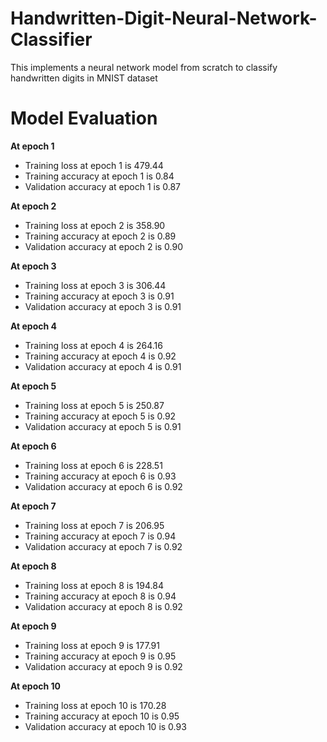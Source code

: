 # Handwritten-Digit-Neural-Network-Classifier
This implements a neural network model from scratch to classify handwritten digits in MNIST dataset

# Model Evaluation
**At epoch 1**
* Training loss at epoch 1 is 479.44
* Training accuracy at epoch 1 is 0.84
* Validation accuracy at epoch 1 is 0.87

**At epoch 2**
* Training loss at epoch 2 is 358.90
* Training accuracy at epoch 2 is 0.89
* Validation accuracy at epoch 2 is 0.90

**At epoch 3**
* Training loss at epoch 3 is 306.44
* Training accuracy at epoch 3 is 0.91
* Validation accuracy at epoch 3 is 0.91

**At epoch 4**
* Training loss at epoch 4 is 264.16
* Training accuracy at epoch 4 is 0.92
* Validation accuracy at epoch 4 is 0.91

**At epoch 5**
* Training loss at epoch 5 is 250.87
* Training accuracy at epoch 5 is 0.92
* Validation accuracy at epoch 5 is 0.91

**At epoch 6**
* Training loss at epoch 6 is 228.51
* Training accuracy at epoch 6 is 0.93
* Validation accuracy at epoch 6 is 0.92

**At epoch 7**
* Training loss at epoch 7 is 206.95
* Training accuracy at epoch 7 is 0.94
* Validation accuracy at epoch 7 is 0.92

**At epoch 8**
* Training loss at epoch 8 is 194.84
* Training accuracy at epoch 8 is 0.94
* Validation accuracy at epoch 8 is 0.92

**At epoch 9**
* Training loss at epoch 9 is 177.91
* Training accuracy at epoch 9 is 0.95
* Validation accuracy at epoch 9 is 0.92

**At epoch 10**
* Training loss at epoch 10 is 170.28
* Training accuracy at epoch 10 is 0.95
* Validation accuracy at epoch 10 is 0.93
